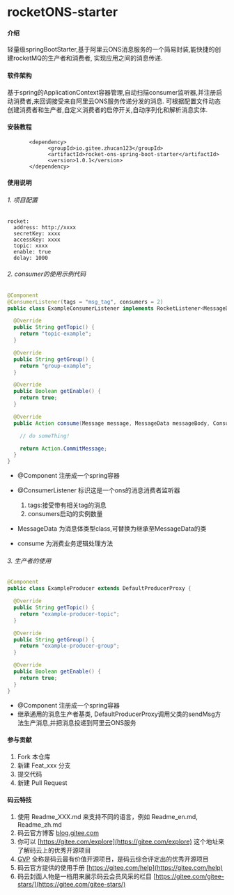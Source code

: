 # rocketONS-starter

#### 介绍
轻量级springBootStarter,基于阿里云ONS消息服务的一个简易封装,能快捷的创建rocketMQ的生产者和消费者,
实现应用之间的消息传递.

#### 软件架构
 基于spring的ApplicationContext容器管理,自动扫描consumer监听器,并注册启动消费者,来回调接受来自阿里云ONS服务传递分发的消息.
 可根据配置文件动态创建消费者和生产者,自定义消费者的启停开关,自动序列化和解析消息实体.


#### 安装教程

```mxml
       <dependency>
             <groupId>io.gitee.zhucan123</groupId>
             <artifactId>rocket-ons-spring-boot-starter</artifactId>
             <version>1.0.1</version>
       </dependency>
```

#### 使用说明

###### 1. 项目配置
```text
rocket:
  address: http://xxxx
  secretKey: xxxx
  accessKey: xxxx
  topic: xxxx
  enable: true
  delay: 1000
```


###### 2. consumer的使用示例代码
```java
@Component
@ConsumerListener(tags = "msg_tag", consumers = 2)
public class ExampleConsumerListener implements RocketListener<MessageData> {

  @Override
  public String getTopic() {
    return "topic-example";
  }

  @Override
  public String getGroup() {
    return "group-example";
  }

  @Override
  public Boolean getEnable() {
    return true;
  }

  @Override
  public Action consume(Message message, MessageData messageBody, ConsumeContext consumeContext) {

    // do someThing!

    return Action.CommitMessage;
  }
}
```
 * @Component 注册成一个spring容器
 * @ConsumerListener 标识这是一个ons的消息消费者监听器
      1. tags:接受带有相关tag的消息
      2. consumers启动的实例数量
  
 * MessageData 为消息体类型class,可替换为继承至MessageData的类
 * consume 为消费业务逻辑处理方法
 
 
 ###### 3. 生产者的使用
```java
@Component
public class ExampleProducer extends DefaultProducerProxy {

  @Override
  public String getTopic() {
    return "example-producer-topic";
  }

  @Override
  public String getGroup() {
    return "example-producer-group";
  }

  @Override
  public Boolean getEnable() {
    return true;
  }
}
```
 * @Component 注册成一个spring容器
 * 继承通用的消息生产者基类, DefaultProducerProxy调用父类的sendMsg方法生产消息,并把消息投递到阿里云ONS服务
  
 

#### 参与贡献

1.  Fork 本仓库
2.  新建 Feat_xxx 分支
3.  提交代码
4.  新建 Pull Request


#### 码云特技

1.  使用 Readme\_XXX.md 来支持不同的语言，例如 Readme\_en.md, Readme\_zh.md
2.  码云官方博客 [blog.gitee.com](https://blog.gitee.com)
3.  你可以 [https://gitee.com/explore](https://gitee.com/explore) 这个地址来了解码云上的优秀开源项目
4.  [GVP](https://gitee.com/gvp) 全称是码云最有价值开源项目，是码云综合评定出的优秀开源项目
5.  码云官方提供的使用手册 [https://gitee.com/help](https://gitee.com/help)
6.  码云封面人物是一档用来展示码云会员风采的栏目 [https://gitee.com/gitee-stars/](https://gitee.com/gitee-stars/)

